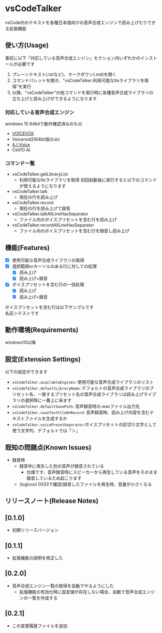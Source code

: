 # vsCodeTalker

vsCode内のテキストを各種日本語向けの音声合成エンジンで読み上げたりできる拡張機能

## 使い方(Usage)
事前に以下「対応している音声合成エンジン」セクション内いずれかのインストールが必要です
1. プレーンテキスト(.txtなど)、マークダウン(.md)を開く
2. コマンドパレットを開き、"vsCodeTalker:利用可能なttsライブラリを取得"を実行
3. 以降、"vsCodeTalker"の他コマンドを実行時に各種音声合成ライブラリの立ち上げと読み上げができるようになります

### 対応している音声合成エンジン
windows 10 64bitで動作確認済みのもの
* [VOICEVOX](https://voicevox.hiroshiba.jp)
* Voiceroid2(64bit版のみ)
* [A.I.Voice](https://aivoice.jp/)
* CeVIO AI

### コマンド一覧
* vsCodeTalker.getLibraryList 
  * 利用可能なttsライブラリを取得 初回起動後に実行すると以下のコマンドが使えるようになります
* vsCodeTalker.talk
  * 現在の行を読み上げ
* vsCodeTalker.record
  * 現在の行を読み上げて録音
* vsCodeTalker.talkAllLineHasSeparator
  * ファイル内のボイスプリセットを含む行を読み上げ
* vsCodeTalker.recordAllLineHasSeparator
  * ファイル内のボイスプリセットを含む行を録音し読み上げ
## 機能(Features)

 - [x] 使用可能な音声合成ライブラリの取得
 - [x] 選択範囲orカーソルのある行に対しての処理
   - [x] 読み上げ
   - [x] 読み上げ+録音
 - [x] ボイスプリセットを含む行の一括処理
   - [x] 読み上げ
   - [x] 読み上げ+録音

ボイスプリセットを含む行は以下サンプルです  
名前＞テストです
## 動作環境(Requirements)

windows10以降
## 設定(Extension Settings)

以下の設定ができます
* `vsCodeTalker.availableEngines`: 使用可能な音声合成ライブラリのリスト
* `vsCodeTalker.defaultLibraryName`: デフォルトの音声合成ライブラリのプリセット名、一致するプリセット名の音声合成ライブラリは読み上げライブラリの選択時に一番上に来ます
* `vsCodeTalker.defaultSavePath`: 音声録音時の.wavファイル出力先
* `vsCodeTalker.saveTextFileOnRecord`: 音声録音時、読み上げ内容を含むテキストファイルを生成するか
* `vsCodeTalker.voicePresetSeparator`:ボイスプリセットの区切り文字として使う文字列、デフォルトでは「＞」
## 既知の問題点(Known Issues)

* 録音時
  * 録音中に再生した別の音声が録音されている
    * 仕様です、音声録音時にスピーカーから再生している音声をそのまま録音しているため起こります
  * (logicool G533で確認)録音したファイルを再生時、音量が小さくなる

## リリースノート(Release Notes)

## [0.1.0]

 - 初期リリースバージョン

## [0.1.1]

 - 拡張機能の説明を修正した

## [0.2.0]

 - 音声合成エンジン一覧の取得を自動でやるようにした
   - 拡張機能の有効化時に設定値が存在しない場合、自動で音声合成エンジンの一覧を作成する

## [0.2.1]

 - この変更履歴ファイルを追加